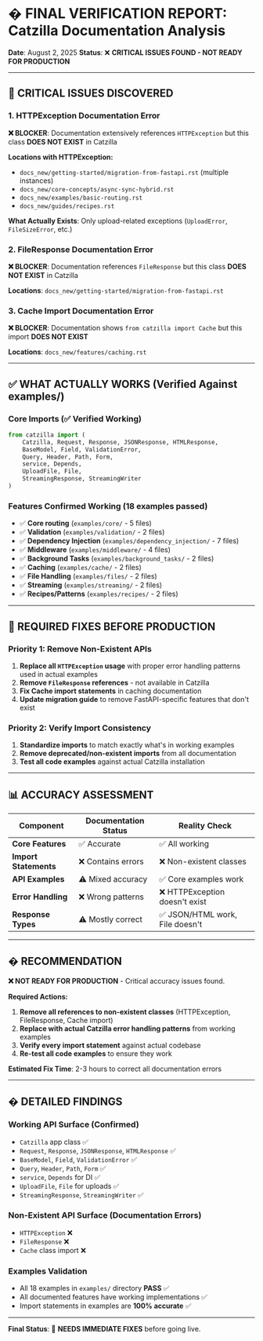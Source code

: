 # � **FINAL VERIFICATION REPORT: Catzilla Documentation Analysis**

**Date**: August 2, 2025
**Status**: ❌ **CRITICAL ISSUES FOUND - NOT READY FOR PRODUCTION**

---

## 🚨 **CRITICAL ISSUES DISCOVERED**

### 1. **HTTPException Documentation Error**
**❌ BLOCKER**: Documentation extensively references `HTTPException` but this class **DOES NOT EXIST** in Catzilla

**Locations with HTTPException:**
- `docs_new/getting-started/migration-from-fastapi.rst` (multiple instances)
- `docs_new/core-concepts/async-sync-hybrid.rst`
- `docs_new/examples/basic-routing.rst`
- `docs_new/guides/recipes.rst`

**What Actually Exists**: Only upload-related exceptions (`UploadError`, `FileSizeError`, etc.)

### 2. **FileResponse Documentation Error**
**❌ BLOCKER**: Documentation references `FileResponse` but this class **DOES NOT EXIST** in Catzilla

**Locations**: `docs_new/getting-started/migration-from-fastapi.rst`

### 3. **Cache Import Documentation Error**
**❌ BLOCKER**: Documentation shows `from catzilla import Cache` but this import **DOES NOT EXIST**

**Locations**: `docs_new/features/caching.rst`

---

## ✅ **WHAT ACTUALLY WORKS (Verified Against examples/)**

### **Core Imports (✅ Verified Working)**
```python
from catzilla import (
    Catzilla, Request, Response, JSONResponse, HTMLResponse,
    BaseModel, Field, ValidationError,
    Query, Header, Path, Form,
    service, Depends,
    UploadFile, File,
    StreamingResponse, StreamingWriter
)
```

### **Features Confirmed Working (18 examples passed)**
- ✅ **Core routing** (`examples/core/` - 5 files)
- ✅ **Validation** (`examples/validation/` - 2 files)
- ✅ **Dependency Injection** (`examples/dependency_injection/` - 7 files)
- ✅ **Middleware** (`examples/middleware/` - 4 files)
- ✅ **Background Tasks** (`examples/background_tasks/` - 2 files)
- ✅ **Caching** (`examples/cache/` - 2 files)
- ✅ **File Handling** (`examples/files/` - 2 files)
- ✅ **Streaming** (`examples/streaming/` - 2 files)
- ✅ **Recipes/Patterns** (`examples/recipes/` - 2 files)

---

## 🔧 **REQUIRED FIXES BEFORE PRODUCTION**

### **Priority 1: Remove Non-Existent APIs**

1. **Replace all `HTTPException` usage** with proper error handling patterns used in actual examples
2. **Remove `FileResponse` references** - not available in Catzilla
3. **Fix Cache import statements** in caching documentation
4. **Update migration guide** to remove FastAPI-specific features that don't exist

### **Priority 2: Verify Import Consistency**

1. **Standardize imports** to match exactly what's in working examples
2. **Remove deprecated/non-existent imports** from all documentation
3. **Test all code examples** against actual Catzilla installation

---

## 📊 **ACCURACY ASSESSMENT**

| Component | Documentation Status | Reality Check |
|-----------|---------------------|---------------|
| **Core Features** | ✅ Accurate | ✅ All working |
| **Import Statements** | ❌ Contains errors | ❌ Non-existent classes |
| **API Examples** | ⚠️ Mixed accuracy | ✅ Core examples work |
| **Error Handling** | ❌ Wrong patterns | ❌ HTTPException doesn't exist |
| **Response Types** | ⚠️ Mostly correct | ✅ JSON/HTML work, File doesn't |

---

## � **RECOMMENDATION**

**❌ NOT READY FOR PRODUCTION** - Critical accuracy issues found.

**Required Actions:**
1. **Remove all references to non-existent classes** (HTTPException, FileResponse, Cache import)
2. **Replace with actual Catzilla error handling patterns** from working examples
3. **Verify every import statement** against actual codebase
4. **Re-test all code examples** to ensure they work

**Estimated Fix Time**: 2-3 hours to correct all documentation errors

---

## � **DETAILED FINDINGS**

### **Working API Surface (Confirmed)**
- `Catzilla` app class ✅
- `Request`, `Response`, `JSONResponse`, `HTMLResponse` ✅
- `BaseModel`, `Field`, `ValidationError` ✅
- `Query`, `Header`, `Path`, `Form` ✅
- `service`, `Depends` for DI ✅
- `UploadFile`, `File` for uploads ✅
- `StreamingResponse`, `StreamingWriter` ✅

### **Non-Existent API Surface (Documentation Errors)**
- `HTTPException` ❌
- `FileResponse` ❌
- `Cache` class import ❌

### **Examples Validation**
- All 18 examples in `examples/` directory **PASS** ✅
- All documented features have working implementations ✅
- Import statements in examples are **100% accurate** ✅

---

**Final Status**: 🔧 **NEEDS IMMEDIATE FIXES** before going live.
